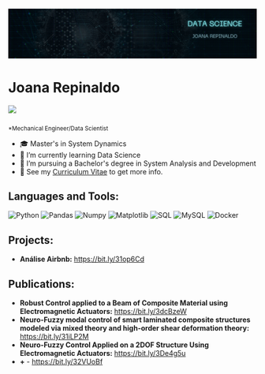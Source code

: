 <p align="center">
  <img src="logo.png" >
</p>

<h1> Joana Repinaldo</h1>
<a href="https://www.linkedin.com/in/joana-pereira-repinaldo-3368b7116" alt="linkedin" target="_blank">

<img src="https://img.shields.io/badge/LinkedIn-%230077B5.svg?&style=flat-square&logo=linkedin&logoColor=white">

</a>

<sub>*Mechanical Engineer/Data Scientist</sub>
- 🎓 Master's in System Dynamics
- 🌱 I’m currently learning Data Science
- 💼 I’m pursuing a Bachelor's degree in System Analysis and Development
- 👀 See my [Curriculum Vitae](https://joana-repinaldo.vercel.app/) to get more info.


## Languages and Tools:  


![Python](https://img.shields.io/badge/-Python-black?style=flat&logo=python)
![Pandas](https://img.shields.io/badge/-Pandas-150458?style=flat&logo=Pandas)
![Numpy](https://img.shields.io/badge/-Numpy-lightgray?style=flat&logo=Numpy&logoColor=white)
![Matplotlib](https://img.shields.io/badge/-Matplotlib-black?style=flat&logo=Matplotlib&logoColor=white)
![SQL](https://img.shields.io/badge/-SQL-orange?style=flat&logo=sql)
![MySQL](https://img.shields.io/badge/-MySQL-lightgray?style=flat&logo=mysql)
![Docker](https://img.shields.io/badge/-2496ED?style=flat&logo=Docker&logoColor=white)


## Projects:


- **Análise Airbnb:** https://bit.ly/31op6Cd

## Publications:

- **Robust Control applied to a Beam of Composite Material using Electromagnetic Actuators:** https://bit.ly/3dcBzeW
- **Neuro-Fuzzy modal control of smart laminated composite structures modeled via mixed theory and high-order shear deformation theory:** https://bit.ly/31iLP2M
- **Neuro-Fuzzy Control Applied on a 2DOF Structure Using Electromagnetic Actuators:** https://bit.ly/3De4g5u
- **+** - https://bit.ly/32VUoBf
